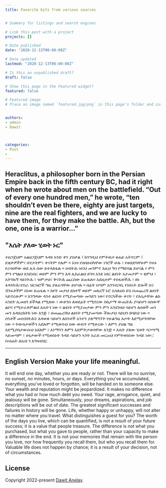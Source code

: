 ```yaml
---
title: Favorite bits from various sources


# Summary for listings and search engines

# Link this post with a project
projects: []

# Date published
date: "2020-12-13T00:00:00Z"

# Date updated
lastmod: "2020-12-13T00:00:00Z"

# Is this an unpublished draft?
draft: false

# Show this page in the Featured widget?
featured: false

# Featured image
# Place an image named `featured.jpg/png` in this page's folder and customize its options here.


authors:
- admin
- Dawit



categories:
- Post
-
---
```

Heraclitus, a philosopher born in the Persian Empire back in the fifth
century BC, had it right when he wrote about men on the battlefield. “Out
of every one hundred men,” he wrote, “ten shouldn’t even be there, eighty
are just targets, nine are the real fighters, and we are lucky to have them, for
they make the battle. Ah, but the one, one is a warrior...”
---



"እሴት ያለው ሂወት ኑር"
---
ተዘጋጀህም አልዘጋጀህም ጉዳዩ አንድ ቀን ያበቃል ፤ ከንግዲህ የምትወታ ፀሐይ አትኖርም ፤ ደቂቃዎችም፣ ሰሃታትም፣ ቀናትም የሉም ።
እነዛ የሰበሰብካቸው ነገሮች ሁሉ ፣ የወደድካቸሁም የሁኑ የረሳሀቸው ወደ ሌላ ሰው ይተላለፋሉ ።  ሀብትሕ ዝናህ መንምኖ እዚህ ግባ የማይባል ይሆናል ።
ምን ምን የግልህ እንደነበር ወይም ምን ምን እዳ ሊከፈልህ ይገባ አንደ ነበር ልዩነት አያመታም ። ቂምህ ፣ አትንኩኝ ባይነትሕ ፣ ዝምታህ፣ ቅናትሕ ጨርሰው ይጠፋሉ።
እደዚሁም ተስፋወችሕ ፣ ፀኑ ፋላጎትሕ፣የስራ ዝርዝሮች ግዜ ያለፈባቸው ይሆናሉ ። በፊት በጣም አንገብጋቢ የነበሩት ድሎች እና ሽንፍቶችም  በነው ይጠፋሉ ። ከየት መታህ ደስተኛ ወይም መከረኛ ኑሮ አሳለፍክ ይሄ በመጨረሻ ልዩነት ኣይኖረውም ። እንግዳው ላንተ ልዩነት የሚያመጣው መንድን ነው፧ የኖርካችው ቀናት ፣ የእሴታቸው ልክ አንደት ሊመዘን ይችላል የሚለው ፣ ውይንስ ለወደፊት የሚኖረው ስኬታማ ውጤትሕ  ያሳይሆን በሰውቸ ልቦና የሚተራቀምልህ እሴትኅ ነው ። ልዩነት የሚያመታው ምን ምን አንደገዛህ ሳይሆን ለሰወች መን መን እዳበረከትክ ነው እንጅ ፣ በመጨረሻህ ልዩነት የሚያመጣው ችሎታህ ሳይህን ፀባይህ ነው ። ሰንቶች መሰናበትሕን እዳወቁ ሳይሆን ለስንቶች አንተን ያለማግኘት የሁልግዜ እጦት እደሚሆንባቸው ነው ። ትውስታወችኅ አደሉም የሚወዱህ ሰው ውስጥ የሚቀረው ፣ ለምን ያህል ግዜ እደሚያስታውሱህ አደለም ፣ እነማንን ለምን እደምትታወሳቸው እንጅ ። እሴት ያለው ሂወት ባጋጣሚ ኣይመጣም ፣ ሁኔታውች የሚወስኑት ጉዳይ ሳይሆን ኣንት አራስ መርጠህ የምትወስነው ጉዳይ ነው::
ስብሐት ለአብ ገ እግዛብሄር

---
English Version
Make your life meaningful.
---
It will end one day, whether you are ready or not. There will be no sunrise, no sunset, no minutes, hours, or days.
Everything you've accumulated, everything you've loved or forgotten, will be handed on to someone else. Your wealth and reputation might be jeopardized.
It makes no difference what you had or how much debt you owed. Your rage, arrogance, quiet, and jealousy will be gone.
Simultaneously, your dreams, aspirations, and job descriptions will be out of date. The greatest significant successes and failures in history will be gone. Life, whether happy or unhappy, will not alter no matter where you travel. What distinguishes a guest for you? The worth of the days you live, which can be quantified, is not a result of your future success; it is a value that people treasure. The difference is not what you purchased, but what you gave to people, rather than your capacity to make a difference in the end. It is not your memories that remain with the person you love, nor how frequently you recall them, but who you recall them for. Valuable life does not happen by chance; it is a result of your decision, not of circumstances.











## License

Copyright 2022-present [Dawit Anelay](https://dawitanelay.com).

